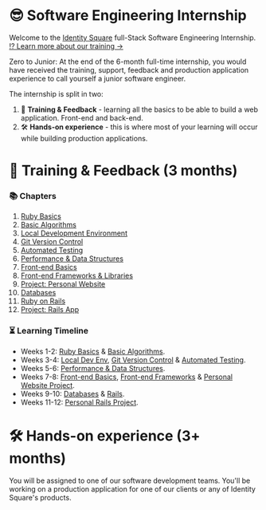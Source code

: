 # 😎 Software Engineering Internship
Welcome to the [Identity Square](https://identitysquare.ie) full-Stack Software Engineering Internship. [⁉️ Learn more about our training &rarr;](https://github.com/IdentitySquare/Engineering-Internship/wiki)

Zero to Junior: At the end of the 6-month full-time internship, you would have received the training, support, feedback and production application experience to call yourself a junior software engineer.

The internship is split in two:
1. 🥸 **Training & Feedback** - learning all the basics to be able to build a web application. Front-end and back-end.
2. 🛠 **Hands-on experience** - this is where most of your learning will occur while building production applications.

# 🥸 Training & Feedback (3 months)

### 📚 Chapters
1. [Ruby Basics](01_Lessons/01_ruby_basics.md)
2. [Basic Algorithms](01_Lessons/02_basic_algorithms.md)
3. [Local Development Environment](01_Lessons/03_local_dev_env.md)
4. [Git Version Control](01_Lessons/04_git_version_control.md)
5. [Automated Testing](01_Lessons/05_automated_testing.md)
6. [Performance & Data Structures](01_Lessons/06_performance_and_data_structures.md)
7. [Front-end Basics](01_Lessons/07_frontend_basics.md)
8. [Front-end Frameworks & Libraries](01_Lessons/08_frontend_frameworks.md)
9. [Project: Personal Website](01_Lessons/09_project_personal_website.md)
10. [Databases](01_Lessons/10_databases.md)
11. [Ruby on Rails](01_Lessons/11_rails.md)
12. [Project: Rails App](01_Lessons/12_project_rails_app.md)


### ⏳ Learning Timeline
* Weeks 1-2: [Ruby Basics](01_Lessons/01_ruby_basics.md) & [Basic Algorithms](01_Lessons/02_basic_algorithms.md).
* Weeks 3-4: [Local Dev Env](01_Lessons/03_local_dev_env.md), [Git Version Control](01_Lessons/04_git_version_control.md) & [Automated Testing](01_Lessons/05_automated_testing.md).
* Weeks 5-6: [Performance & Data Structures](01_Lessons/06_performance_and_data_structures.md).
* Weeks 7-8: [Front-end Basics](01_Lessons/07_frontend_basics.md), [Front-end Frameworks](01_Lessons/08_frontend_frameworks.md) & [Personal Website Project](01_Lessons/09_project_personal_website.md).
* Weeks 9-10: [Databases](01_Lessons/10_databases.md) & [Rails](01_Lessons/11_rails.md).
* Weeks 11-12: [Personal Rails Project](01_Lessons/12_project_rails_app.md).

# 🛠 Hands-on experience (3+ months)
You will be assigned to one of our software development teams. You'll be working on a production application for one of our clients or any of Identity Square's products.
